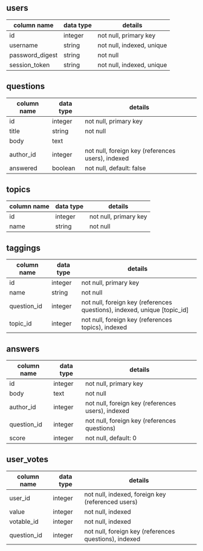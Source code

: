 ## users
column name     | data type | details
----------------|-----------|-----------------------
id              | integer   | not null, primary key
username        | string    | not null, indexed, unique
password_digest | string    | not null
session_token   | string    | not null, indexed, unique


## questions
column name | data type | details
------------|-----------|-----------------------
id          | integer   | not null, primary key
title       | string    | not null
body        | text      |
author_id   | integer   | not null, foreign key (references users), indexed
answered    | boolean   | not null, default: false


## topics
column name | data type | details
------------|-----------|-----------------------
id          | integer   | not null, primary key
name        | string    | not null

## taggings
column name | data type | details
------------|-----------|-----------------------
id          | integer   | not null, primary key
name        | string    | not null
question_id | integer   | not null, foreign key (references questions), indexed, unique [topic_id]
topic_id    | integer   | not null, foreign key (references topics), indexed

## answers
column name | data type | details
------------|-----------|-----------------------
id          | integer   | not null, primary key
body        | text      | not null
author_id   | integer   | not null, foreign key (references users), indexed
question_id | integer   | not null, foreign key (references questions)
score       | integer   | not null, default: 0

## user_votes
column name | data type | details
------------|-----------|-----------------------
user_id     | integer   | not null, indexed, foreign key (referenced users)
value       | integer   | not null, indexed
votable_id  | integer   | not null, indexed
question_id | integer   | not null, foreign key (references questions), indexed
